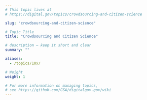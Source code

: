 ```yaml
---
# This topic lives at
# https://digital.gov/topics/crowdsourcing-and-citizen-science

slug: "crowdsourcing-and-citizen-science"

# Topic Title
title: "Crowdsourcing and Citizen Science"

# description — keep it short and clear
summary: ""

aliases:
  - /topics/10x/

# Weight
weight: 1

# For more information on managing topics,
# see https://github.com/GSA/digitalgov.gov/wiki
---
```

